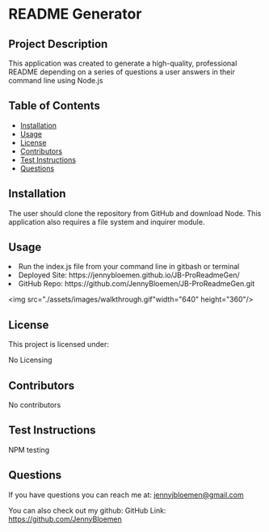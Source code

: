 
# README Generator
## Project Description
This application was created to generate a high-quality, professional README depending on a series of questions a user answers in their command line using Node.js

## Table of Contents
   * [Installation](#installation)
   * [Usage](#usage)
   * [License](#license)
   * [Contributors](#contributors)
   * [Test Instructions](#testInstructions)
   * [Questions](#questions)

## Installation
The user should clone the repository from GitHub and download Node. This application also requires a file system and inquirer module.

## Usage
<li>Run the index.js file from your command line in gitbash or terminal
<li>Deployed Site: https://jennybloemen.github.io/JB-ProReadmeGen/
<li>GitHub Repo: https://github.com/JennyBloemen/JB-ProReadmeGen.git
<br>

<img src="./assets/images/walkthrough.gif"width="640" height="360"/>

## License
This project is licensed under:

No Licensing 

## Contributors
No contributors

## Test Instructions
NPM testing

## Questions
  If you have questions you can reach me at: 
jennyjbloemen@gmail.com 
 
You can also check out my github:
GitHub Link: https://github.com/JennyBloemen 

